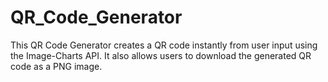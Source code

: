 # QR_Code_Generator
This QR Code Generator creates a QR code instantly from user input using the Image-Charts API. It also allows users to download the generated QR code as a PNG image.

